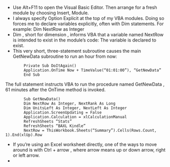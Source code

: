 * Use Alt+F11 to open the Visual Basic Editor. Then arrange for a fresh module by choosing Insert, Module.
* I always specify Option Explicit at the top of my VBA modules. Doing so forces me to declare variables explicitly, often with Dim statements. For example: Dim NextRow as Integer
* Dim , short for dimension , informs VBA that a variable named NextRow is intended to exist in the module’s code: The variable is declared to exist.
* This very short, three-statement subroutine causes the main GetNewData subroutine to run an hour from now:
```vba
        Private Sub DoItAgain()
        Application.OnTime Now + TimeValue(“01:01:00”), “GetNewData”
        End Sub
```
The full statement instructs VBA to run the procedure named GetNewData , 61 minutes after the OnTime method is invoked.
```vba
        Sub GetNewData()
        Dim NextRow As Integer, NextRank As Long
        Dim UnitsLeft As Integer, NextLeft As Integer
        Application.ScreenUpdating = False
        Application.Calculation = xlCalculationManual
        RefreshSheets “Stats”
        RefreshSheets “BAXL Kindle”
        NextRow = ThisWorkbook.Sheets(“Summary”).Cells(Rows.Count, 1).End(xlUp).Row
```
* If you’re using an Excel worksheet directly, one of the ways to move around is with Ctrl + arrow , where arrow means up or down arrow, right or left arrow.
* 
